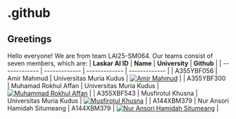 # .github


## Greetings
Hello everyone! We are from team LAI25-SM064. Our teams consist of seven members, which are:
| **Laskar AI ID**  | **Name** | **University** | **Github** |
| ------------- | -------------  | -------------  | ------------- | 
| A355YBF056  | Amir Mahmud  | Universitas Muria Kudus  | [![Amir Mahmud](https://skillicons.dev/icons?i=github)](https://github.com/AmirRazer)  |
| A355YBF300  | Muhamad Rokhul Affan   | Universitas Muria Kudus   | [![Muhammad Rokhul Affan](https://skillicons.dev/icons?i=github)](https://github.com/rokhudev)  |
| A355XBF543  | Musfirotul Khusna    | Universitas Muria Kudus   | [![Musfirotul Khusna](https://skillicons.dev/icons?i=github)](https://github.com/)  |
| A144XBM379  | Nur Ansori Hamidah Situmeang    | A144XBM379   | [![Nur Ansori Hamidah Situmeang](https://skillicons.dev/icons?i=github)](https://github.com/)  |
<!--
